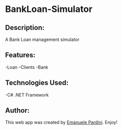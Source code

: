 # BankLoan-Simulator

## Description:
A Bank Loan management simulator

## Features:
-Loan
-Clients
-Bank

## Technologies Used:

-C# .NET Framework

## Author:

This web app was created by [Emanuele Pardini](http://emanuelepardini.altervista.org/).
Enjoy!
